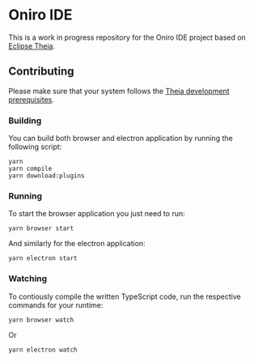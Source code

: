 # Oniro IDE

This is a work in progress repository for the Oniro IDE project based on [Eclipse Theia](https://github.com/eclipse-theia/theia).

## Contributing

Please make sure that your system follows the [Theia development prerequisites](https://github.com/eclipse-theia/theia/blob/master/doc/Developing.md#prerequisites).

### Building

You can build both browser and electron application by running the following script:

```
yarn
yarn compile
yarn download:plugins
```

### Running

To start the browser application you just need to run:

```
yarn browser start
```

And similarly for the electron application:

```
yarn electron start
```

### Watching

To contiously compile the written TypeScript code, run the respective commands for your runtime:

```
yarn browser watch
```

Or

```
yarn electron watch
```
